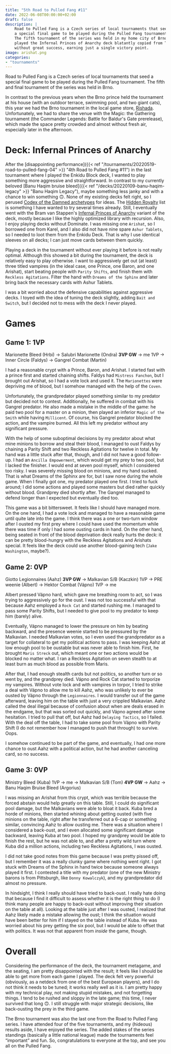 ```yaml
---
title: "5th Road to Pulled Fang #11"
date: 2022-06-08T00:00:00+02:00
draft: false
description: |
    Road to Pulled Fang is a Czech series of local tournaments that seed
    a special final game to be played during the Pulled Fang tournament.
    The fifth tournament of the series was held in my home city of Brno. I
    played the Infernal Princes of Anarchy deck blatantly copied from TWDA
    without great success, earning just a single victory point.
image: arishat.png
categories:
- "tournaments"
---
```


Road to Pulled Fang is a Czech series of local tournaments that seed a special
final game to be played during the Pulled Fang tournament. The fifth and final
tournament of the series was held in Brno.

In contrast to the previous years when the Brno prince held the tournament at
his house (with an outdoor terrace, swimming pool, and two giant cats), this year
we had the Brno tournament in the local game store, [Rishada](https://www.rishada.cz/turnaje).
Unfortunately, we had to share the venue with the Magic: the Gathering tournament
(the Commander Legends: Battle for Baldur's Gate prerelease), which made the
space pretty crowded and almost without fresh air, especially later in the
afternoon.

# Deck: Infernal Princes of Anarchy

After the [disappointing performance]({{< ref "/tournaments/20220519-road-to-pulled-fang-04" >}} "4th Road to Pulled Fang #11")
in the last tournament where I played the Enkidu Block deck, I wanted to play
something more aggressive and straightforward. In contrast to my currently
beloved [Banu Haqim bruise bleed]({{< ref "/decks/20220109-banu-haqim-legacy" >}} "Banu Haqim Legacy"),
maybe something less janky and with a chance to win something 🙃. None
of my existing decks felt right, so I perused [Codex of the Damned archetypes](https://codex-of-the-damned.org)
for ideas. The [Hidden Royalty](https://codex-of-the-damned.org/en/archetypes/neonate/hidden-royalty.html)
list is something I have wanted to try several times already. Still, I eventually
went with the Bram van Stappen's [Infernal Princes of Anarchy](https://www.vekn.net/forum/event-reports-and-twd/79467-twd-belgian-national-championship-2021-brussels-6-11-2021)
variant of the deck, mostly because I like the highly optimized library with
recursion. Also, I enjoy playing decks without Dominate. I was missing one
`Arishat`, so I borrowed one from Karel, and I also did not have nine spare
`Ashur Tablets`, so I needed to loot them from the Enkidu Deck. That is why I use
identical sleeves on all decks; I can just move cards between them quickly.

Playing a deck in the tournament without ever playing it before is not really
optimal. Although this showed a bit during the tournament, the deck is relatively
easy to play otherwise. I want to aggressively get out (at least) three titled
vampires (in the ideal case, one Prince, one Baron, and one Arishat), start
beating people with `Parity Shifts`, and finish them with `Reckless Agitations`.
Filter the hand with `Dreams of the Sphinx` and later bring back the necessary cards
with Ashur Tablets.

I was a bit worried about the defensive capabilities against aggressive decks. I
toyed with the idea of tuning the deck slightly, adding `Bait and Switch`, but I
decided not to mess with the deck I never played.

# Games

## Game 1: 1VP

Marionette Bleed (Hrbi) →️ Salubri Marionette (Ondra) **3VP GW** →️ me 1VP →️ Inner Circle (Faldys) →️ Gangrel Combat (Martin)

I had a reasonable crypt with a Prince, Baron, and Arishat. I started fast with
a prince first and started chaining shifts. Faldys had `Mistress Fanchon`, but I
brought out Arishat, so I had a vote lock and used it. The `Marionettes` were
depriving me of blood, but I somehow managed with the help of the `Coven`.

Unfortunately, the grandpredator played something similar to my predator
but decided not to contest. Additionally, he suffered in combat with his Gangrel
predator. He also made a mistake in the middle of the game: he paid two pool
for a master on a minion, then played an inferior `Magic of the Smith` while having
`Millicent`. Of course, his Gangrel predator blocked the action, and the vampire
burned. All this left my predator without any significant pressure.

With the help of some suboptimal decisions by my predator about what mine minions
to borrow and steal their blood, I managed to oust Faldys by chaining a Parity
Shift and two Reckless Agitations for twelve in total. My hand was a little stuck
after that, though, and I did not have a good follow-up. I had an `Ancilla
Empowerment`, which would get my prey to two pool, but I lacked the finisher. I
would end at seven pool myself, which I considered too risky. I was severely
missing blood on minions, and my hand sucked. That is what Dreams of the Sphinx
are for, but I saw none during the whole game. When I finally got one, my
predator played one first. I tried to fuck around; I did some actions and played
some masters but died rather quickly without blood. Grandprey died shortly
after. The Gangrel managed to defend longer than I expected but eventually died too.

This game was a bit bittersweet. It feels like I should have managed more. On
the one hand, I had a vote lock and managed to have a reasonable game until
quite late into the game. I think there was a one or two-turn window after I
ousted my first prey where I could have used the momentum while there was time
if only I had some ousting cards in hand. On the other hand, being seated
in front of the blood deprivation deck really hurts the deck: it can be pretty
blood-hungry with the Reckless Agitations and Arishats special. It feels like
the deck could use another blood-gaining tech (`Jake Washington`, maybe?).

## Game 2: 0VP

Giotto Legionnaires (Aahz) **3VP GW** →️ Malkavian S/B (Kaczkin) 1VP →️ PRE weenie (Albert) →️ Hektor Combat (Vápno) 1VP →️ me

Albert pressed Vápno hard, which gave me breathing room to act, so I was trying
to aggressively go for the oust. I was not too successful with that because
Aahz employed a `Rock Cat` and started rushing me. I managed to pass some Parity
Shifts, but I needed to give pool to my predator to keep him (barely) alive.

Eventually, Vápno managed to lower the pressure on him by beating backward, and
the presence weenie started to be pressured by the Malkavian. I needed Malkavian
votes, so I even used the grandpredator as a target for collateral to get my
political actions to pass. I was keeping Aahz at low enough pool to be oustable
but was never able to finish him. First, he brought `Maris Streck` out, which meant
one or two actions would be blocked no matter what. I ran a Reckless Agitation on
seven stealth to at least burn as much blood as possible from Maris.

After that, I had enough stealth cards but not politics, so another turn or so
went by, and the grandprey died. Vápno and Rock Cat started to torporize
my vampires. Without vote lock and with vampires in torpor, I tried to strike
a deal with Vápno to allow me to kill Aahz, who was unlikely to ever be ousted
by Vápno through the `Legionnaires`. I would transfer out of the game afterward,
leaving him on the table with just a very crippled Malkavian. Aahz called
the deal illegal because of confusion about when are deals erased in the endgame,
but that was sorted out quickly, and Vápno agreed after some hesitation. I tried
to pull that off, but Aahz had `Delaying Tactics`, so I failed. With the deal off
the table, I had to take some pool from Vápno with Parity Shift (I do not
remember how I managed to push that through) to survive. Oops.

I somehow continued to be part of the game, and eventually, I had one more
chance to oust Aahz with a political action, but he had another canceling card,
so no success.

## Game 3: 0VP

Ministry Bleed (Kuba) 1VP → me → Malkavian S/B (Tom) **4VP GW** → Aahz → Banu Haqim Bruise Bleed (Argorius)

I was missing an Arishat from this crypt, which was terrible because the forced
abstain would help greatly on this table. Still, I could do significant pool
damage, but the Malkavians were able to bloat it back. Kuba bred a horde of
minions, then started whining about getting ousted (with five minions
on the table, right after he transferred out a 6-cap or something similar,
convincing Aahz to allow ousting me. There was a situation where I considered
a back-oust, and I even allocated some significant damage backward, leaving Kuba
at two pool. I hoped my grandprey would be able to finish the rest, but he was
not able to, and after a pretty wild turn where Kuba did a million actions,
including two Reckless Agitations, I was ousted.

I did not take good notes from this game because I was pretty pissed off,
but I remember it was a really clunky game where nothing went right. I got stuck
with Dreams of the Sphinx in hand twice because someone always played it first.
I contested a title with my predator (one of the new Ministry barons is from
Pittsburgh, like `Donny Kowalczyk`), and my grandpredator did almost no pressure.

In hindsight, I think I really should have tried to back-oust. I really hate
doing that because I find it difficult to assess whether it is the right thing
to do (I think many people are happy to back-oust without improving their
situation on the table at all). Looking at the table just after I was ousted,
I realized that Aahz likely made a mistake allowing the oust; I think
the situation would have been better for him if I stayed on the table instead
of Kuba. He was worried about his prey getting the six pool, but I would be able
to offset that with politics. It was not that apparent from *inside* the game,
though.

# Overall

Considering the performance of the deck, the tournament metagame,
and the seating, I am pretty disappointed with the result; it feels like I should
be able to get more from each game I played. The deck felt very powerful
(obviously, as a netdeck from one of the best European players), and I do not
think it needs to be tuned; it works really well as it is. I am pretty happy
with my technical play, not making stupid mistakes, and not forgetting things.
I tend to be rushed and sloppy in the late game; this time, I never survived
that long 🙃. I still struggle with major strategic decisions, like back-ousting
the prey in the third game.

The Brno tournament was also the last one from the Road to Pulled Fang series.
I have attended four of the five tournaments, and my (hideous) results aside, I
have enjoyed the series. The added stakes of the series standings (basically
a little national league) made the tournaments feel “important” and fun. So,
congratulations to everyone at the top, and see you all on the Pulled Fang.
